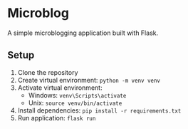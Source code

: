 # Microblog

A simple microblogging application built with Flask.

## Setup
1. Clone the repository
2. Create virtual environment: `python -m venv venv`
3. Activate virtual environment:
   - Windows: `venv\Scripts\activate`
   - Unix: `source venv/bin/activate`
4. Install dependencies: `pip install -r requirements.txt`
5. Run application: `flask run`